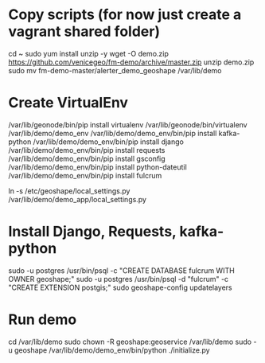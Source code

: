 # Copy scripts (for now just create a vagrant shared folder)
cd ~
sudo yum install unzip -y
wget -O demo.zip https://github.com/venicegeo/fm-demo/archive/master.zip
unzip demo.zip
sudo mv fm-demo-master/alerter_demo_geoshape /var/lib/demo

# Create VirtualEnv
/var/lib/geonode/bin/pip install virtualenv
/var/lib/geonode/bin/virtualenv /var/lib/demo/demo_env
/var/lib/demo/demo_env/bin/pip install kafka-python
/var/lib/demo/demo_env/bin/pip install django
/var/lib/demo/demo_env/bin/pip install requests
/var/lib/demo/demo_env/bin/pip install gsconfig
/var/lib/demo/demo_env/bin/pip install python-dateutil
/var/lib/demo/demo_env/bin/pip install fulcrum

ln -s /etc/geoshape/local_settings.py /var/lib/demo/demo_app/local_settings.py

# Install Django, Requests, kafka-python
sudo -u postgres /usr/bin/psql -c "CREATE DATABASE fulcrum WITH OWNER geoshape;"
sudo -u postgres /usr/bin/psql -d "fulcrum" -c "CREATE EXTENSION postgis;"
sudo geoshape-config updatelayers

# Run demo
cd /var/lib/demo
sudo chown -R geoshape:geoservice /var/lib/demo
sudo -u geoshape /var/lib/demo/demo_env/bin/python ./initialize.py
